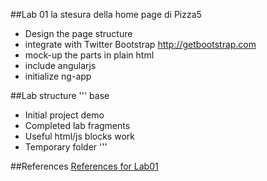 ##Lab 01
la stesura della home page di Pizza5

* Design the page structure
* integrate with Twitter Bootstrap http://getbootstrap.com
* mock-up the parts in plain html
* include angularjs
* initialize ng-app

##Lab structure
'''
base
  - Initial project
demo
  - Completed lab
fragments
  - Useful html/js blocks
work
  - Temporary folder
'''

##References
[References for Lab01](angularjs-quickstart-01.md)
